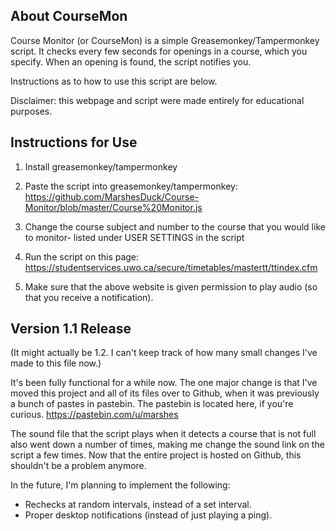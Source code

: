 ## About CourseMon

Course Monitor (or CourseMon) is a simple Greasemonkey/Tampermonkey script. It checks every few seconds for openings in a course, which you specify. When an opening is found, the script notifies you.

Instructions as to how to use this script are below. 

Disclaimer: this webpage and script were made entirely for educational purposes.

## Instructions for Use

1. Install greasemonkey/tampermonkey
 
2. Paste the script into greasemonkey/tampermonkey: https://github.com/MarshesDuck/Course-Monitor/blob/master/Course%20Monitor.js
 
3. Change the course subject and number to the course that you would like to monitor- listed under USER SETTINGS in the script
 
4. Run the script on this page: https://studentservices.uwo.ca/secure/timetables/mastertt/ttindex.cfm
 
5. Make sure that the above website is given permission to play audio (so that you receive a notification).


## Version 1.1 Release

(It might actually be 1.2. I can't keep track of how many small changes I've made to this file now.) 

It's been fully functional for a while now. The one major change is that I've moved this project and all of its files over to Github, when it was previously a bunch of pastes in pastebin. The pastebin is located here, if you're curious. https://pastebin.com/u/marshes

The sound file that the script plays when it detects a course that is not full also went down a number of times, making me change the sound link on the script a few times. Now that the entire project is hosted on Github, this shouldn't be a problem anymore. 

In the future, I'm planning to implement the following:
- Rechecks at random intervals, instead of a set interval.
- Proper desktop notifications (instead of just playing a ping).


